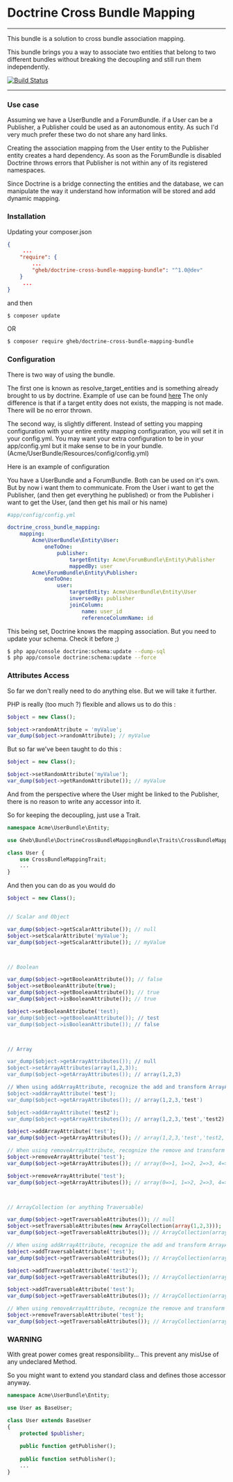 Doctrine Cross Bundle Mapping
==================
----------

This bundle is a solution to cross bundle association mapping.

This bundle brings you a way to associate two entities that belong
to two different bundles without breaking the decoupling and still run them independently.

[![Build Status](https://travis-ci.org/GregoireHebert/doctrine-cross-bundle-mapping-bundle.svg?branch=master)](https://travis-ci.org/GregoireHebert/doctrine-cross-bundle-mapping-bundle)

----------

### Use case

Assuming we have a UserBundle and a ForumBundle. 
if a User can be a Publisher, a Publisher could be used as an autonomous entity. 
As such I'd very much prefer these two do not share any hard links.

Creating the association mapping from the User entity to the Publisher entity creates a hard dependency.
As soon as the ForumBundle is disabled Doctrine throws errors that Publisher is not within any of its registered namespaces.

Since Doctrine is a bridge connecting the entities and the database, 
we can manipulate the way it understand how information will be stored and add dynamic mapping.

### Installation

Updating your composer.json 

``` Json
{
     ...
    "require": {
        ...
        "gheb/doctrine-cross-bundle-mapping-bundle": "^1.0@dev"
    }
     ...
}
```
and then

``` bash
$ composer update
```

OR

``` bash
$ composer require gheb/doctrine-cross-bundle-mapping-bundle
```


### Configuration

There is two way of using the bundle.

The first one is known as resolve_target_entities and is something already brought to us by doctrine.
Example of use can be found [here](http://symfony.com/en/doc/current/cookbook/doctrine/resolve_target_entity.html)
The only difference is that if a target entity does not exists, the mapping is not made.
There will be no error thrown.

The second way, is slightly different.
Instead of setting you mapping configuration with your entire entity mapping configuration,
you will set it in your config.yml.
You may want your extra configuration to be in your app/config.yml but it make sense to be in your bundle. (Acme/UserBundle/Resources/config/config.yml)

Here is an example of configuration

You have a UserBundle and a ForumBundle. Both can be used on it's own.
But by now i want them to communicate.
From the User i want to get the Publisher, (and then get everything he published)
or from the Publisher i want to get the User, (and then get his mail or his name)

``` yaml
#app/config/config.yml

doctrine_cross_bundle_mapping:
    mapping:
        Acme\UserBundle\Entity\User:
            oneToOne:
                publisher:
                    targetEntity: Acme\ForumBundle\Entity\Publisher
                    mappedBy: user
        Acme\ForumBundle\Entity\Publisher:
            oneToOne:
                user:
                    targetEntity: Acme\UserBundle\Entity\User
                    inversedBy: publisher
                    joinColumn:
                        name: user_id
                        referenceColumnName: id
```

This being set, Doctrine knows the mapping association.
But you need to update your schema. Check it before ;)

``` bash
$ php app/console doctrine:schema:update --dump-sql
$ php app/console doctrine:schema:update --force
```

### Attributes Access

So far we don't really need to do anything else.
But we will take it further.

PHP is really (too much ?) flexible and allows us to do this : 

``` php
$object = new Class();

$object->randomAttribute = 'myValue';
var_dump($object->randomAttribute); // myValue
```

But so far we've been taught to do this :

``` php
$object = new Class();

$object->setRandomAttribute('myValue');
var_dump($object->getRandomAttribute()); // myValue
```

And from the perspective where the User might be linked to the Publisher, 
there is no reason to write any accessor into it.

So for keeping the decoupling, just use a Trait.


``` php
namespace Acme\UserBundle\Entity;

use Gheb\Bundle\DoctrineCrossBundleMappingBundle\Traits\CrossBundleMappingTrait;

class User {
    use CrossBundleMappingTrait;
    ...
}
```

And then you can do as you would do 

``` php
$object = new Class();


// Scalar and Object

var_dump($object->getScalarAttribute()); // null
$object->setScalarAttribute('myValue');
var_dump($object->getScalarAttribute()); // myValue



// Boolean

var_dump($object->getBooleanAttribute()); // false
$object->setBooleanAttribute(true);
var_dump($object->getBooleanAttribute()); // true
var_dump($object->isBooleanAttribute()); // true

$object->setBooleanAttribute('test);
var_dump($object->getBooleanAttribute()); // test
var_dump($object->isBooleanAttribute()); // false



// Array

var_dump($object->getArrayAttributes()); // null
$object->setArrayAttributes(array(1,2,3));
var_dump($object->getArrayAttributes()); // array(1,2,3)

// When using addArrayAttribute, recognize the add and transform ArrayAttribute in arrayAttributes
$object->addArrayAttribute('test');
var_dump($object->getArrayAttributes()); // array(1,2,3,'test')

$object->addArrayAttribute('test2');
var_dump($object->getArrayAttributes()); // array(1,2,3,'test','test2)

$object->addArrayAttribute('test');
var_dump($object->getArrayAttributes()); // array(1,2,3,'test','test2,'test')

// When using removeArrayAttribute, recognize the remove and transform ArrayAttribute in arrayAttributes
$object->removeArrayAttribute('test');
var_dump($object->getArrayAttributes()); // array(0=>1, 1=>2, 2=>3, 4=>'test2, 5=>'test')

$object->removeArrayAttribute('test');
var_dump($object->getArrayAttributes()); // array(0=>1, 1=>2, 2=>3, 4=>'test2)



// ArrayCollection (or anything Traversable)

var_dump($object->getTraversableAttributes()); // null
$object->setTraversableAttributes(new ArrayCollection(array(1,2,3)));
var_dump($object->getTraversableAttributes()); // ArrayCollection(array(1,2,3))

// When using addArrayAttribute, recognize the add and transform ArrayAttribute in arrayAttributes
$object->addTraversableAttribute('test');
var_dump($object->getTraversableAttributes()); // ArrayCollection(array(1,2,3,'test'))

$object->addTraversableAttribute('test2');
var_dump($object->getTraversableAttributes()); // ArrayCollection(array(1,2,3,'test','test2))

$object->addTraversableAttribute('test');
var_dump($object->getTraversableAttributes()); // ArrayCollection(array(1,2,3,'test','test2))

// When using removeArrayAttribute, recognize the remove and transform ArrayAttribute in arrayAttributes
$object->removeTraversableAttribute('test');
var_dump($object->getTraversableAttributes()); // ArrayCollection(array(1,2,3,'test2))

```

### WARNING 

With great power comes great responsibility...
This prevent any misUse of any undeclared Method.

So you might want to extend you standard class and defines those accessor anyway.

``` php
namespace Acme\UserBundle\Entity;

use User as BaseUser;

class User extends BaseUser 
{
    protected $publisher;
    
    public function getPublisher();
    
    public function setPublisher();
    ...
}
```